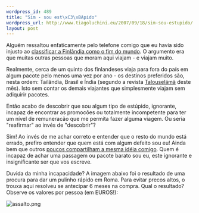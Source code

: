 ```yaml
--- 
wordpress_id: 489
title: "Sim - sou est\xC3\xBApido"
wordpress_url: http://www.tiagoluchini.eu/2007/09/18/sim-sou-estupido/
layout: post
---
```

Alguém ressaltou enfaticamente pelo telefone comigo que eu havia sido injusto ao <a href="http://www.tiagoluchini.eu/2007/08/30/fin-do-mundo/">classificar a Finlândia como o fim do mundo</a>. O argumento era que muitas outras pessoas que moram aqui viajam - e viajam muito.

Realmente, cerca de um quinto dos finlandeses viaja para fora do país em algum pacote pelo menos uma vez por ano - os destinos preferidos são, nesta ordem: Tailândia, Brasil e Índia (segundo a revista <a href="http://www.talouselama.fi/" target="_blank">Talouselämä</a> deste mês). Isto sem contar os demais viajantes que simplesmente viajam sem adiquirir pacotes.

Então acabo de descobrir que sou algum tipo de estúpido, ignorante, incapaz de encontrar as promocões ou totalmente incompetente para ter um nível de remuneracão que me permita fazer alguma viagem. Ou seria "reafirmar" ao invés de "descobrir"?

Sim! Ao invés de me achar correto e entender que o resto do mundo está errado, prefiro entender que quem está com algum defeito sou eu! Ainda bem que outros <a href="http://dilbertblog.typepad.com/the_dilbert_blog/2007/09/gifted-or-defec.html" target="_blank">poucos compartilham a mesma idéia comigo</a>. Quem é incapaz de achar uma passagem ou pacote barato sou eu, este ignorante e insignificante ser que vos escreve.

Duvida da minha incapacidade? A imagem abaixo foi o resultado de uma procura para dar um pulinho rápido em Roma. Para evitar precos altos, o trouxa aqui resolveu se antecipar 6 meses na compra. Qual o resultado? Observe os valores por pessoa (em EUROS!):

<img src="http://www.tiagoluchini.eu/wp-content/uploads/2007/09/assalto.png" alt="assalto.png" />
